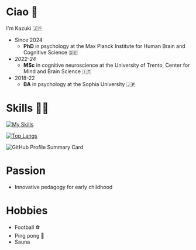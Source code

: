 # Ciao 👋

I'm Kazuki 🇯🇵
* Since 2024
  * **PhD** in psychology at the Max Planck Institute for Human Brain and Cognitive Science 🇩🇪
* _2022-24_
  * **MSc** in cognitive neuroscience at the University of Trento, Center for Mind and Brain Science 🇮🇹
* 2018-22
  * **BA** in psychology at the Sophia University 🇯🇵


# Skills 👨‍💻

[![My Skills](https://skillicons.dev/icons?i=apple,matlab,r,py,vscode,pr,ae,ps,latex)](https://skillicons.dev)

[![Top Langs](https://github-readme-stats.vercel.app/api/top-langs/?username=KazukiMaruo&layout=compact&theme=tokyonight)](https://github.com/KazukiMaruo/github-readme-stats)

![GitHub Profile Summary Card](http://github-profile-summary-cards.vercel.app/api/cards/profile-details?username=KazukiMaruo&theme=tokyonight)


# Passion
* Innovative pedagogy for early childhood


# Hobbies
* Football ⚽
* Ping pong 🏓
* Sauna

